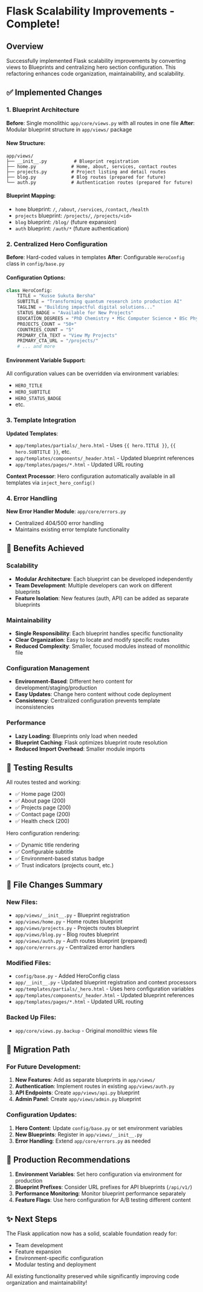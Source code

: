# Flask Scalability Improvements - Complete!

## Overview

Successfully implemented Flask scalability improvements by converting views to Blueprints and centralizing hero section configuration. This refactoring enhances code organization, maintainability, and scalability.

## ✅ Implemented Changes

### 1. Blueprint Architecture

**Before**: Single monolithic `app/core/views.py` with all routes in one file
**After**: Modular blueprint structure in `app/views/` package

#### New Structure:

```
app/views/
├── __init__.py          # Blueprint registration
├── home.py             # Home, about, services, contact routes
├── projects.py         # Project listing and detail routes
├── blog.py             # Blog routes (prepared for future)
└── auth.py             # Authentication routes (prepared for future)
```

#### Blueprint Mapping:

- `home` blueprint: `/`, `/about`, `/services`, `/contact`, `/health`
- `projects` blueprint: `/projects/`, `/projects/<id>`
- `blog` blueprint: `/blog/` (future expansion)
- `auth` blueprint: `/auth/*` (future authentication)

### 2. Centralized Hero Configuration

**Before**: Hard-coded values in templates
**After**: Configurable `HeroConfig` class in `config/base.py`

#### Configuration Options:

```python
class HeroConfig:
    TITLE = "Kusse Sukuta Bersha"
    SUBTITLE = "Transforming quantum research into production AI"
    TAGLINE = "Building impactful digital solutions..."
    STATUS_BADGE = "Available for New Projects"
    EDUCATION_DEGREES = "PhD Chemistry • MSc Computer Science • BSc Physics"
    PROJECTS_COUNT = "50+"
    COUNTRIES_COUNT = "5"
    PRIMARY_CTA_TEXT = "View My Projects"
    PRIMARY_CTA_URL = "/projects/"
    # ... and more
```

#### Environment Variable Support:

All configuration values can be overridden via environment variables:

- `HERO_TITLE`
- `HERO_SUBTITLE`
- `HERO_STATUS_BADGE`
- etc.

### 3. Template Integration

**Updated Templates**:

- `app/templates/partials/_hero.html` - Uses `{{ hero.TITLE }}`, `{{ hero.SUBTITLE }}`, etc.
- `app/templates/components/_header.html` - Updated blueprint references
- `app/templates/pages/*.html` - Updated URL routing

**Context Processor**: Hero configuration automatically available in all templates via `inject_hero_config()`

### 4. Error Handling

**New Error Handler Module**: `app/core/errors.py`

- Centralized 404/500 error handling
- Maintains existing error template functionality

## 🚀 Benefits Achieved

### Scalability

- **Modular Architecture**: Each blueprint can be developed independently
- **Team Development**: Multiple developers can work on different blueprints
- **Feature Isolation**: New features (auth, API) can be added as separate blueprints

### Maintainability

- **Single Responsibility**: Each blueprint handles specific functionality
- **Clear Organization**: Easy to locate and modify specific routes
- **Reduced Complexity**: Smaller, focused modules instead of monolithic file

### Configuration Management

- **Environment-Based**: Different hero content for development/staging/production
- **Easy Updates**: Change hero content without code deployment
- **Consistency**: Centralized configuration prevents template inconsistencies

### Performance

- **Lazy Loading**: Blueprints only load when needed
- **Blueprint Caching**: Flask optimizes blueprint route resolution
- **Reduced Import Overhead**: Smaller module imports

## 🧪 Testing Results

All routes tested and working:

- ✅ Home page (200)
- ✅ About page (200)
- ✅ Projects page (200)
- ✅ Contact page (200)
- ✅ Health check (200)

Hero configuration rendering:

- ✅ Dynamic title rendering
- ✅ Configurable subtitle
- ✅ Environment-based status badge
- ✅ Trust indicators (projects count, etc.)

## 📁 File Changes Summary

### New Files:

- `app/views/__init__.py` - Blueprint registration
- `app/views/home.py` - Home routes blueprint
- `app/views/projects.py` - Projects routes blueprint
- `app/views/blog.py` - Blog routes blueprint
- `app/views/auth.py` - Auth routes blueprint (prepared)
- `app/core/errors.py` - Centralized error handlers

### Modified Files:

- `config/base.py` - Added HeroConfig class
- `app/__init__.py` - Updated blueprint registration and context processors
- `app/templates/partials/_hero.html` - Uses hero configuration variables
- `app/templates/components/_header.html` - Updated blueprint references
- `app/templates/pages/*.html` - Updated URL routing

### Backed Up Files:

- `app/core/views.py.backup` - Original monolithic views file

## 🔄 Migration Path

### For Future Development:

1. **New Features**: Add as separate blueprints in `app/views/`
2. **Authentication**: Implement routes in existing `app/views/auth.py`
3. **API Endpoints**: Create `app/views/api.py` blueprint
4. **Admin Panel**: Create `app/views/admin.py` blueprint

### Configuration Updates:

1. **Hero Content**: Update `config/base.py` or set environment variables
2. **New Blueprints**: Register in `app/views/__init__.py`
3. **Error Handling**: Extend `app/core/errors.py` as needed

## 🎯 Production Recommendations

1. **Environment Variables**: Set hero configuration via environment for production
2. **Blueprint Prefixes**: Consider URL prefixes for API blueprints (`/api/v1/`)
3. **Performance Monitoring**: Monitor blueprint performance separately
4. **Feature Flags**: Use hero configuration for A/B testing different content

## ✨ Next Steps

The Flask application now has a solid, scalable foundation ready for:

- Team development
- Feature expansion
- Environment-specific configuration
- Modular testing and deployment

All existing functionality preserved while significantly improving code organization and maintainability!
